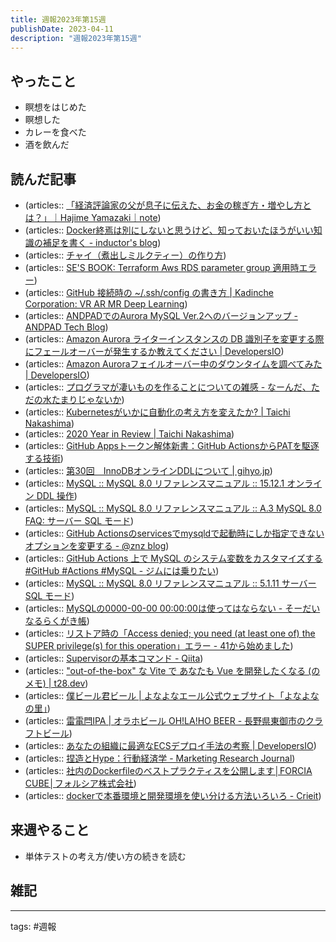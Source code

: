 ```yaml
---
title: 週報2023年第15週
publishDate: 2023-04-11
description: "週報2023年第15週"
---
```


## やったこと

- 瞑想をはじめた
- 瞑想した
- カレーを食べた
- 酒を飲んだ

## 読んだ記事

- (articles:: [「経済評論家の父が息子に伝えた、お金の稼ぎ方・増やし方とは？」｜Hajime Yamazaki｜note](https://note.com/hajime_yamazaki/n/nea8168fba253))
- (articles:: [Docker終焉は別にしないと思うけど、知っておいたほうがいい知識の補足を書く - inductor's blog](https://blog.inductor.me/entry/2023/04/03/113543))
- (articles:: [チャイ（煮出しミルクティー）の作り方](https://teaclub.jp/shop/recipe-note1022.html))
- (articles:: [SE'S BOOK: Terraform Aws RDS parameter group 適用時エラー](https://viewse.blogspot.com/2017/01/terraform-aws-rds-parameter-group.html))
- (articles:: [GitHub 接続時の ~/.ssh/config の書き方 | Kadinche Corporation: VR AR MR Deep Learning](https://www.kadinche.com/github-%E6%8E%A5%E7%B6%9A%E6%99%82%E3%81%AE-ssh-config-%E3%81%AE%E6%9B%B8%E3%81%8D%E6%96%B9/))
- (articles:: [ANDPADでのAurora MySQL Ver.2へのバージョンアップ - ANDPAD Tech Blog](https://tech.andpad.co.jp/entry/2022/06/02/100000))
- (articles:: [Amazon Aurora ライターインスタンスの DB 識別子を変更する際にフェールオーバーが発生するか教えてください | DevelopersIO](https://dev.classmethod.jp/articles/tsnote-db-writer-name-change/))
- (articles:: [Amazon Auroraフェイルオーバー中のダウンタイムを調べてみた | DevelopersIO](https://dev.classmethod.jp/articles/how-amazon-aurora-failover-affect-downtime/))
- (articles:: [プログラマが凄いものを作ることについての雑感 - なーんだ、ただの水たまりじゃないか](https://karino2.github.io/2023/04/02/should_create_greatest_things.html))
- (articles:: [Kubernetesがいかに自動化の考え方を変えたか? | Taichi Nakashima](https://deeeet.com/writing/2018/12/13/how-kubernetes-change-our-way-of-automation/))
- (articles:: [2020 Year in Review | Taichi Nakashima](https://deeeet.com/posts/2020/))
- (articles:: [GitHub Appsトークン解体新書：GitHub ActionsからPATを駆逐する技術](https://zenn.dev/tmknom/articles/github-apps-token))
- (articles:: [第30回　InnoDBオンラインDDLについて | gihyo.jp](https://gihyo.jp/dev/serial/01/mysql-road-construction-news/0030))
- (articles:: [MySQL :: MySQL 8.0 リファレンスマニュアル :: 15.12.1 オンライン DDL 操作](https://dev.mysql.com/doc/refman/8.0/ja/innodb-online-ddl-operations.html))
- (articles:: [MySQL :: MySQL 8.0 リファレンスマニュアル :: A.3 MySQL 8.0 FAQ: サーバー SQL モード](https://dev.mysql.com/doc/refman/8.0/ja/faqs-sql-modes.html))
- (articles:: [GitHub Actionsのservicesでmysqldで起動時にしか指定できないオプションを変更する - @znz blog](https://blog.n-z.jp/blog/2021-02-20-github-actions-services-mysqld-option.html))
- (articles:: [GitHub Actions 上で MySQL のシステム変数をカスタマイズする #GitHub #Actions #MySQL - ジムには乗りたい](https://su-kun1899.hatenablog.com/entry/2023/01/24/090000))
- (articles:: [MySQL :: MySQL 8.0 リファレンスマニュアル :: 5.1.11 サーバー SQL モード](https://dev.mysql.com/doc/refman/8.0/ja/sql-mode.html#sql-mode-strict))
- (articles:: [MySQLの0000-00-00 00:00:00は使ってはならない - そーだいなるらくがき帳](https://soudai.hatenablog.com/entry/2018/05/12/191050))
- (articles:: [リストア時の「Access denied; you need (at least one of) the SUPER privilege(s) for this operation」エラー - 41から始めました](https://next4us-ti.hatenablog.com/entry/2019/03/30/100627))
- (articles:: [Supervisorの基本コマンド - Qiita](https://qiita.com/mokkos/items/473978ef0699df3173f5))
- (articles:: ["out-of-the-box" な Vite で あなたも Vue を開発したくなる (のメモ) | t28.dev](https://t28.dev/blog/you-will-like-to-use-vite-for-vue-app/))
- (articles:: [僕ビール君ビール | よなよなエール公式ウェブサイト「よなよなの里」](https://yonasato.com/ec/product/bokukimi))
- (articles:: [雷電閂IPA | オラホビール OH!LA!HO BEER - 長野県東御市のクラフトビール](https://ohlahobeer.com/raidenipa/))
- (articles:: [あなたの組織に最適なECSデプロイ手法の考察 | DevelopersIO](https://dev.classmethod.jp/articles/ecs-deploy-all/))
- (articles:: [捏造とHype：行動経済学 - Marketing Research Journal](https://surveroid.jp/mr-journal/member-column/FLMyO))
- (articles:: [社内のDockerfileのベストプラクティスを公開します│FORCIA CUBE│フォルシア株式会社](https://www.forcia.com/blog/002273.html))
- (articles:: [dockerで本番環境と開発環境を使い分ける方法いろいろ - Crieit](https://crieit.net/posts/docker))

## 来週やること

- 単体テストの考え方/使い方の続きを読む

## 雑記

---

tags: #週報
